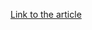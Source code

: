 [Link to the article](https://cyberscoop.com/coronavirus-hacking-disinformation-ransomware-spearphishing/)
